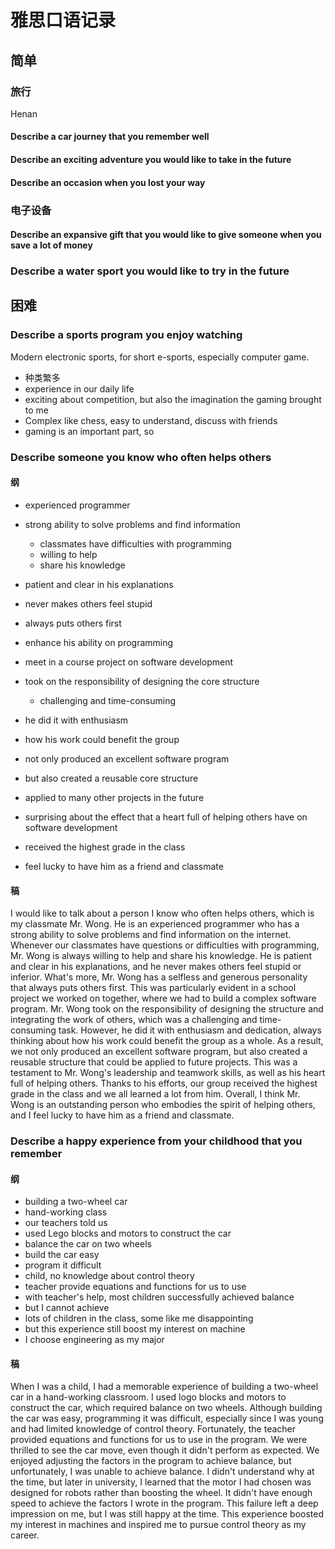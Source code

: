 # 雅思口语记录

## 简单

### 旅行

Henan

#### Describe a car journey that you remember well

#### Describe an exciting adventure you would like to take in the future

#### Describe an occasion when you lost your way

### 电子设备

#### Describe an expansive gift that you would like to give someone when you save a lot of money

### Describe a water sport you would like to try in the future

## 困难

### Describe a sports program you enjoy watching

Modern electronic sports, for short e-sports, especially computer game.

* 种类繁多
* experience in our daily life
* exciting about competition, but also the imagination the gaming brought to me
* Complex like chess, easy to understand, discuss with friends
* gaming is an important part, so 

### Describe someone you know who often helps others

#### 纲

* experienced programmer
* strong ability to solve problems and find information
  * classmates have difficulties with programming
  * willing to help
  * share his knowledge
* patient and clear in his explanations
* never makes others feel stupid
* always puts others first

* enhance his ability on programming
* meet in a course project on software development
* took on the responsibility of designing the core structure
  * challenging and time-consuming
* he did it with enthusiasm
* how his work could benefit the group
* not only produced an excellent software program
* but also created a reusable core structure
* applied to many other projects in the future
* surprising about the effect that a heart full of helping others have on software development
* received the highest grade in the class
* feel lucky to have him as a friend and classmate

#### 稿

I would like to talk about a person I know who often helps others, which is my classmate Mr. Wong. He is an experienced programmer who has a strong ability to solve problems and find information on the internet. Whenever our classmates have questions or difficulties with programming, Mr. Wong is always willing to help and share his knowledge. He is patient and clear in his explanations, and he never makes others feel stupid or inferior. What's more, Mr. Wong has a selfless and generous personality that always puts others first. This was particularly evident in a school project we worked on together, where we had to build a complex software program. Mr. Wong took on the responsibility of designing the structure and integrating the work of others, which was a challenging and time-consuming task. However, he did it with enthusiasm and dedication, always thinking about how his work could benefit the group as a whole. As a result, we not only produced an excellent software program, but also created a reusable structure that could be applied to future projects. This was a testament to Mr. Wong's leadership and teamwork skills, as well as his heart full of helping others. Thanks to his efforts, our group received the highest grade in the class and we all learned a lot from him. Overall, I think Mr. Wong is an outstanding person who embodies the spirit of helping others, and I feel lucky to have him as a friend and classmate.

### Describe a happy experience from your childhood that you remember

#### 纲

* building a two-wheel car
* hand-working class
* our teachers told us
* used Lego blocks and motors to construct the car
* balance the car on two wheels
* build the car easy
* program it difficult
* child, no knowledge about control theory
* teacher provide equations and functions for us to use
* with teacher's help, most children successfully achieved balance
* but I cannot achieve
* lots of children in the class, some like me disappointing
* but this experience still boost my interest on machine
* I choose engineering as my major

#### 稿

When I was a child, I had a memorable experience of building a two-wheel car in a hand-working classroom. I used logo blocks and motors to construct the car, which required balance on two wheels. Although building the car was easy, programming it was difficult, especially since I was young and had limited knowledge of control theory. Fortunately, the teacher provided equations and functions for us to use in the program. We were thrilled to see the car move, even though it didn't perform as expected. We enjoyed adjusting the factors in the program to achieve balance, but unfortunately, I was unable to achieve balance. I didn't understand why at the time, but later in university, I learned that the motor I had chosen was designed for robots rather than boosting the wheel. It didn't have enough speed to achieve the factors I wrote in the program. This failure left a deep impression on me, but I was still happy at the time. This experience boosted my interest in machines and inspired me to pursue control theory as my career.